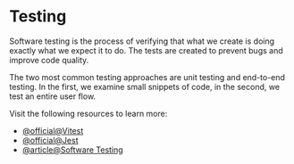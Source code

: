 # Testing

Software testing is the process of verifying that what we create is doing exactly what we expect it to do. The tests are created to prevent bugs and improve code quality.

The two most common testing approaches are unit testing and end-to-end testing. In the first, we examine small snippets of code, in the second, we test an entire user flow.

Visit the following resources to learn more:

- [@official@Vitest](https://vitest.dev/)
- [@official@Jest](https://jest.io)
- [@article@Software Testing](https://en.wikipedia.org/wiki/Software_testing)
